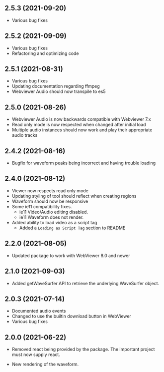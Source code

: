 ## 2.5.3 (2021-09-20)

- Various bug fixes

## 2.5.2 (2021-09-09)

- Various bug fixes
- Refactoring and optimizing code

## 2.5.1 (2021-08-31)

- Various bug fixes
- Updating documentation regarding ffmpeg
- Webviewer Audio should now transpile to es5

## 2.5.0 (2021-08-26)

- Webviewer Audio is now backwards compatible with Webviewer 7.x
- Read only mode is now respected when changed after initial load
- Multiple audio instances should now work and play their appropriate audio tracks

## 2.4.2 (2021-08-16)

- Bugfix for waveform peaks being incorrect and having trouble loading

## 2.4.0 (2021-08-12)

- Viewer now respects read only mode
- Updating styling of tool should reflect when creating regions
- Waveform should now be responsive
- Some ie11 compatibility fixes. 
    - ie11 Video/Audio editing disabled. 
    - ie11 Waveform does not render.
- Added ability to load video as a script tag
    - Added a `Loading as Script Tag` section to README


## 2.2.0 (2021-08-05)

- Updated package to work with WebViewer 8.0 and newer

## 2.1.0 (2021-09-03)

- Added getWaveSurfer API to retrieve the underlying WaveSurfer object.

## 2.0.3 (2021-07-14)

- Documented audio events
- Changed to use the builtin download button in WebViewer
- Various bug fixes

## 2.0.0 (2021-06-22)

- Removed react being provided by the package. The important project must now supply react.

- New rendering of the waveform.
